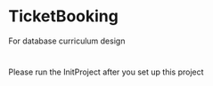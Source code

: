 TicketBooking
=============
For database curriculum design
#
Please run the InitProject after you set up this project
#
